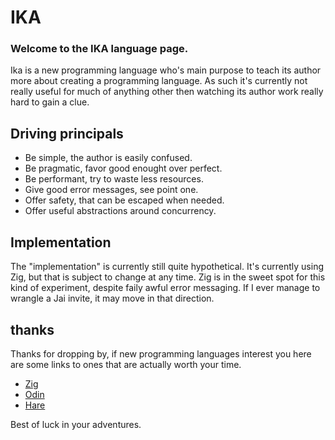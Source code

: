 # IKA

### Welcome to the IKA language page.

Ika is a new programming language who's main purpose to teach its author more about creating a programming language.  As such it's currently not really useful for much of anything other then watching its author work really hard to gain a clue.

## Driving principals

- Be simple, the author is easily confused.
- Be pragmatic, favor good enought over perfect.
- Be performant, try to waste less resources.
- Give good error messages, see point one.
- Offer safety, that can be escaped when needed.
- Offer useful abstractions around concurrency.

## Implementation

The "implementation" is currently still quite hypothetical.  It's currently using Zig, but that is subject to change at any time.  Zig is in the sweet spot for this kind of experiment, despite faily awful error messaging.  If I ever manage to wrangle a Jai invite, it may move in that direction.

## thanks

Thanks for dropping by, if new programming languages interest you here are some links to ones that are actually worth your time.

- [Zig](https://ziglang.org)
- [Odin](https://www.odin-lang.org)
- [Hare](https://harelang.org)

Best of luck in your adventures.



